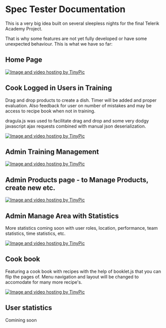 # Spec Tester Documentation

This is a very big idea built on several sleepless nights for the final Telerik Academy Project.

That is why some features are not yet fully developed or have some unexpected behaviour.
This is what we have so far: 

## Home Page

<a href="http://tinypic.com?ref=33b3h3c" target="_blank"><img src="http://i66.tinypic.com/33b3h3c.jpg" border="0" alt="Image and video hosting by TinyPic"></a>

## Cook Logged in Users in Training

Drag and drop products to create a dish. Timer will be added and proper evaluation. Also feedback for user on number of mistakes and may be access to recipe book when not in training.

dragula.js was used to facilitate drag and drop and some very dodgy javascript ajax requests combined with manual json deserialization.

<a href="http://tinypic.com?ref=2ldvgo2" target="_blank"><img src="http://i63.tinypic.com/2ldvgo2.jpg" border="0" alt="Image and video hosting by TinyPic"></a>

## Admin Training Management

<a href="http://tinypic.com?ref=2mfhn55" target="_blank"><img src="http://i63.tinypic.com/2mfhn55.jpg" border="0" alt="Image and video hosting by TinyPic"></a>


## Admin Products page - to Manage Products, create new etc.

<a href="http://tinypic.com?ref=126e3yb" target="_blank"><img src="http://i68.tinypic.com/126e3yb.jpg" border="0" alt="Image and video hosting by TinyPic"></a>

## Admin Manage Area with Statistics 

More statistics coming soon with user roles, location, performance, team statistics, time statistics, etc.

<a href="http://tinypic.com?ref=huoew5" target="_blank"><img src="http://i64.tinypic.com/huoew5.jpg" border="0" alt="Image and video hosting by TinyPic"></a>

## Cook book
Featuring a cook book with recipes with the help of booklet.js that you can flip the pages of. Menu navigation and layout will be changed to accomodate for many more recipe's.

<a href="http://tinypic.com?ref=2uhmm14" target="_blank"><img src="http://i63.tinypic.com/2uhmm14.jpg" border="0" alt="Image and video hosting by TinyPic"></a>

## User statistics 

Comining soon
